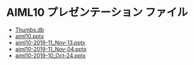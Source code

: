 <!--
This is a machine generated file, and should not be edited, as it will be overwritten with future updates.
-->

# <a name="aiml10-presentation-files"></a>AIML10 プレゼンテーション ファイル

- [Thumbs.db](https://globaleventcdn.blob.core.windows.net/assets/aiml/aiml10/Thumbs.db)
- [aiml10.pptx](https://globaleventcdn.blob.core.windows.net/assets/aiml/aiml10/ja-JP/aiml10-translation.ja-JP.pptx)
- [aiml10-2019-11_Nov-13.pptx](https://globaleventcdn.blob.core.windows.net/assets/aiml/aiml10/aiml10-2019-11_Nov-13.pptx)
- [aiml10-2019-11_Nov-04.pptx](https://globaleventcdn.blob.core.windows.net/assets/aiml/aiml10/aiml10-2019-11_Nov-04.pptx)
- [aiml10-2019-10_Oct-24.pptx](https://globaleventcdn.blob.core.windows.net/assets/aiml/aiml10/aiml10-2019-10_Oct-24.pptx)


